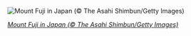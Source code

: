 
![Mount Fuji in Japan (© The Asahi Shimbun/Getty Images)](https://cn.bing.com//th?id=OHR.SnowFuji_EN-US1257216719_1920x1080.jpg&rf=LaDigue_1920x1080.jpg&pid=hp)

*[Mount Fuji in Japan (© The Asahi Shimbun/Getty Images)](https://www.bing.com/search?q=mount+fuji+volcano+japan&FORM=hpcapt&filters=HpDate%3a%2220210928_0700%22)*
